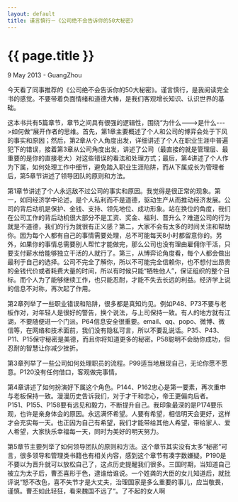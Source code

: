 ```yaml
---
layout: default
title: 谨言慎行－《公司绝不会告诉你的50大秘密》
---
```


 {{ page.title }}
================
<p class="meta">9 May 2013 - GuangZhou</p>

今天看了同事推荐的《公司绝不会告诉你的50大秘密》。谨言慎行，是我阅读完全书的感觉。不要带着负面情绪和道德大棒，是我们客观增长知识、认识世界的基础。  
  
  
这本书共有5篇章节，章节之间具有很强的逻辑性，围绕“为什么--->是什么--->如何做“展开作者的思维。首先，第1章主要概述了个人和公司的博弈会处于下风的事实和原因；然后，第2章从个人角度出发，详细讲述了个人在职业生涯中普遍犯下的错误，接着第3章从公司角度出发，讲述了公司（最直接的就是管理层、最重要的是你的直接老大）对这些错误的看法和处理方式；最后，第4讲述了个人作为下属，如何处理工作中细节，避免踏入职业生涯陷阱，而从下属成长为管理者后，第5章节讲述了领导团队的原则和方法。  
  
  
第1章节讲述了个人永远敌不过公司的事实和原因。我觉得是很正常的现象。第一，如同经济学中论述，是个人私利而不是道德，驱动生产从而推动经济发展。公司的背后动机是保护、金钱、支持、领先地位、成功形象。站在换位的角度，我们在公司工作的背后动机很大部分不是工资、奖金、福利、晋升么？难道公司的行为就是不道德，我们的行为就很有正义感？第二，大家不会有太多的时间关注和帮助你。因为每个人都有自己的事情需要处理，总不可能每天8小时都留意你的。另外，如果你的事情总需要别人帮忙才能做完，那么公司也没有理由雇佣你干活，只要支付薪水给能够独立干活的人就行了。第三，从博弈论角度看，每个人都会做出最利于自己的选择。公司不完全了解你，所以不可能完全信赖你，也不想付出昂贵的金钱代价或者耗费大量的时间，所以有时候只能“牺牲他人”，保证组织的整个目标。而个人为了能够继续工作，也只能忍耐，才能不失去长远的利益。经济学上说的信息不对称，再次起了作用。  
  
  
第2章列举了一些职业错误和陷阱，很多都是真知灼见。例如P48、P73不要与老板作对，对年轻人是很好的警告，换个说法，与上司保持一致。有人的地方就有江湖，不要随便进一个门派。P64信息安全很重要。email、qq、popo、微博、微信等，在网络和技术面前，我们没有隐私可言，所以不要乱说话。P35、P43、P11、P15保守秘密是美德，而且你将知道更多的秘密。P58聪明不会助你成功，但忍耐的智慧让你减少挫折。  
  
  
第3章列举了一些公司如何处理职员的流程。P99适当地展现自己，无论你愿不愿意。P120没有任何借口，客观做完事情。  
  
  
第4章讲述了如何扮演好下属这个角色。P144、P162忠心是第一要素，再次重申与老板保持一致。漫漫历史告诉我们，对于才干和忠心，帝王更偏向后者。P151、P155、P158要有远见和毅力，不断提升自己。我印象最深的是P174要乐观，也许是亲身体会的原因。永远满怀希望。人要有希望，相信明天会更好，这样才会充实每一天。也正因为自己有希望，我们才能带给其他人希望，带给家人、爱人希望，大家快乐幸福每一天，同时为美好的明天努力。  
  
  
  
第5章节主要列举了如何领导团队的原则和方法。这个章节其实没有太多“秘密”可言，很多领导和管理类书籍也有相关内容，感到这个章节有凑字数嫌疑。P190是不要以为晋升就可以放松自己了，这点历史提醒我们很多。三国时期，当知道自己被立为太子后，曹丕喜形于色，逮谁给谁说。一个姓龚的大臣的女儿知道后，就批评说“怒不改色，喜不失节才是大丈夫，治理国家是多么重要的事儿，应当敬畏，谨慎。曹丕如此轻狂，看来魏国不远了“。了不起的女人啊

